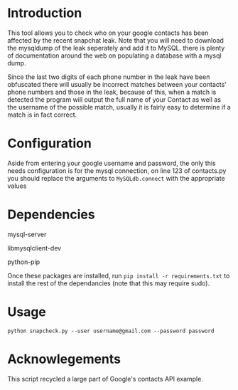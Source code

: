 Introduction
==============

This tool allows you to check who on your google contacts has been affected by the recent snapchat leak.
Note that you will need to download the mysqldump of the leak seperately and add it to MySQL.
there is plenty of documentation around the web on populating a database with a mysql dump.

Since the last two digits of each phone number in the leak have been obfuscated there will usually be incorrect matches between your contacts' phone numbers and those
in the leak, because of this, when a match is detected the program will output the full name of your Contact as well as the username of the possible match, usually it
is fairly easy to determine if a match is in fact correct.

Configuration
==============
Aside from entering your google username and password, the only this needs configuration is for the mysql connection, on line 123 of contacts.py you should replace the
arguments to ```MySQLdb.connect``` with the appropriate values

Dependencies
==============

mysql-server

libmysqlclient-dev

python-pip

Once these packages are installed, run ```pip install -r requirements.txt``` to install the rest of the dependancies (note that this may require sudo).


Usage
==============

```python snapcheck.py --user username@gmail.com --password password```

Acknowlegements
================

This script recycled a large part of Google's contacts API example.
